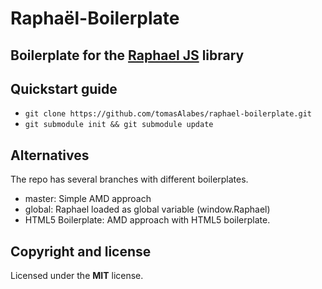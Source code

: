 # Raphaël-Boilerplate
## Boilerplate for the [Raphael JS](http://raphaeljs.com) library

## Quickstart guide
* `git clone https://github.com/tomasAlabes/raphael-boilerplate.git`
* `git submodule init && git submodule update`

## Alternatives
The repo has several branches with different boilerplates.

* master: Simple AMD approach
* global: Raphael loaded as global variable (window.Raphael)
* HTML5 Boilerplate: AMD approach with HTML5 boilerplate.

## Copyright and license
Licensed under the **MIT** license.